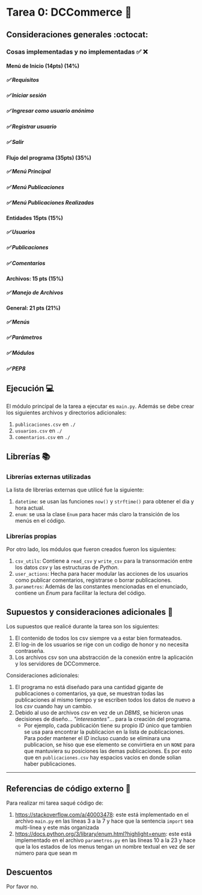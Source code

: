 # Tarea 0: DCCommerce :school_satchel:

## Consideraciones generales :octocat:

### Cosas implementadas y no implementadas :white_check_mark: :x:

#### Menú de Inicio (14pts) (14%)
##### ✅ Requisitos
##### ✅ Iniciar sesión
##### ✅ Ingresar como usuario anónimo
##### ✅ Registrar usuario
##### ✅ Salir
#### Flujo del programa (35pts) (35%) 
##### ✅ Menú Principal
##### ✅ Menú Publicaciones
##### ✅ Menú Publicaciones Realizadas
#### Entidades 15pts (15%)
##### ✅ Usuarios
##### ✅ Publicaciones
##### ✅ Comentarios
#### Archivos: 15 pts (15%)
##### ✅ Manejo de Archivos
#### General: 21 pts (21%)
##### ✅ Menús
##### ✅ Parámetros
##### ✅ Módulos
##### ✅ PEP8
## Ejecución :computer:
El módulo principal de la tarea a ejecutar es  ```main.py```. Además se debe crear los siguientes archivos y directorios adicionales:
1. ```publicaciones.csv``` en ```./```
2. ```usuarios.csv``` en ```./```
3. ```comentarios.csv``` en ```./```


## Librerías :books:
### Librerías externas utilizadas
La lista de librerías externas que utilicé fue la siguiente:

1. ```datetime```: se usan las funciones ```now()``` y ```strftime()``` para obtener el dia y hora actual.
2. ```enum```: se usa la clase ```Enum``` para hacer más claro la transición de los menús en el código.

### Librerías propias
Por otro lado, los módulos que fueron creados fueron los siguientes:

1. ```csv_utils```: Contiene a ```read_csv``` y ```write_csv``` para la transormación entre los datos _csv_ y las estructuras de _Python_.
2. ```user_actions```: Hecha para hacer modular las acciones de los usuarios como publicar comentarios, registrarse o borrar publicaciones.
3. ```parametros```: Además de las constantes mencionadas en el enunciado, contiene un _Enum_ para facilitar la lectura del código.

## Supuestos y consideraciones adicionales :thinking:
Los supuestos que realicé durante la tarea son los siguientes:

1. El contenido de todos los csv siempre va a estar bien formateados.
2. El log-in de los usuarios se rige con un codigo de honor y no necesita contraseña. 
3. Los archivos csv son una abstracción de la conexión entre la aplicación y los servidores de DCCommerce.

Consideraciones adicionales:

1. El programa no está diseñado para una cantidad gigante de publicaciones o comentarios, ya que, se muestran todas las publicaciones al mismo tiempo y se escriben todos los datos de nuevo a los _csv_ cuando hay un cambio.
2. Debido al uso de archivos _csv_ en vez de un _DBMS_, se hicieron unas decisiones de diseño... _"interesantes"_... para la creación del programa.
    * Por ejemplo, cada publicación tiene su propio _ID_ único que tambien se usa para encontrar la publicacion en la lista de publicaciones. Para poder mantener el _ID_ incluso cuando se eliminara una publicacion, se hiso que ese elemento se convirtiera en un ```NONE``` para que mantuviera su posiciones las demas publicaciones. Es por esto que en ```publicaciones.csv``` hay espacios vacios en donde solian haber publicaciones.


-------


## Referencias de código externo :book:

Para realizar mi tarea saqué código de:
1. <https://stackoverflow.com/a/40003478>: este está implementado en el archivo ```main.py``` en las líneas 3 a la 7 y hace que la sentencia ```import``` sea multi-linea y este más organizada
2. <https://docs.python.org/3/library/enum.html?highlight=enum>: este está implementado en el archivo ```parametros.py``` en las líneas 10 a la 23 y hace que la los estados de los menus tengan un nombre textual en vez de ser número para que sean m


## Descuentos
Por favor no.
